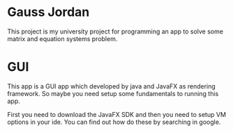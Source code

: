 # Gauss Jordan
This project is my university project for programming an app to solve some matrix and equation systems problem.

# GUI
This app is a GUI app which developed by java and JavaFX as rendering framework.
So maybe you need setup some fundamentals to running this app.

First you need to download the JavaFX SDK and then you need to setup VM options in your ide.
You can find out how do these by searching in google.